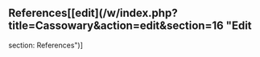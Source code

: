 ## References[[edit](/w/index.php?title=Cassowary&action=edit&section=16 "Edit
section: References")]
